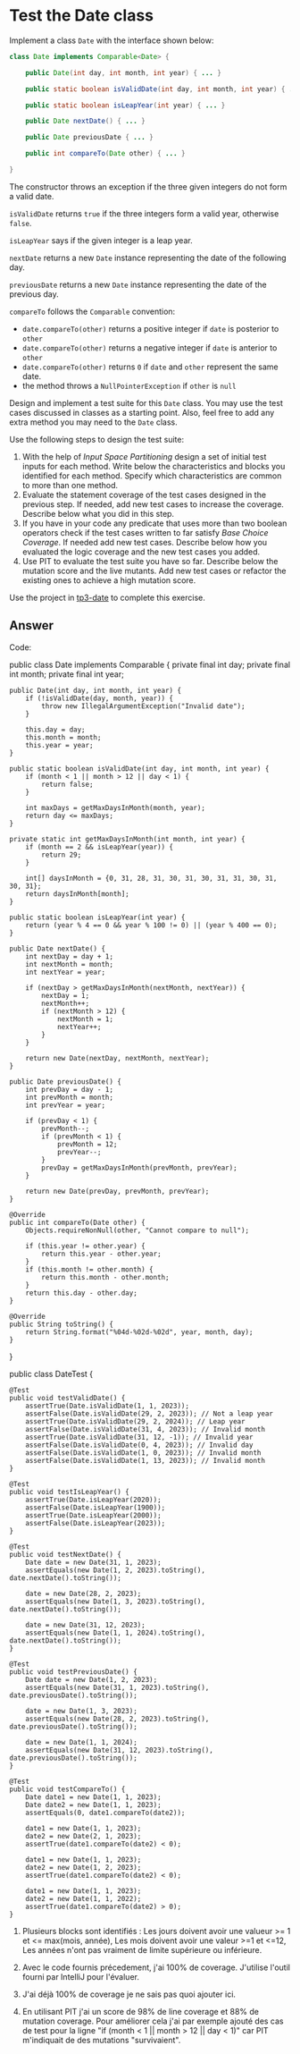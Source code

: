 # Test the Date class

Implement a class `Date` with the interface shown below:

```java
class Date implements Comparable<Date> {

    public Date(int day, int month, int year) { ... }

    public static boolean isValidDate(int day, int month, int year) { ... }

    public static boolean isLeapYear(int year) { ... }

    public Date nextDate() { ... }

    public Date previousDate { ... }

    public int compareTo(Date other) { ... }

}
```

The constructor throws an exception if the three given integers do not form a valid date.

`isValidDate` returns `true` if the three integers form a valid year, otherwise `false`.

`isLeapYear` says if the given integer is a leap year.

`nextDate` returns a new `Date` instance representing the date of the following day.

`previousDate` returns a new `Date` instance representing the date of the previous day.

`compareTo` follows the `Comparable` convention:

* `date.compareTo(other)` returns a positive integer if `date` is posterior to `other`
* `date.compareTo(other)` returns a negative integer if `date` is anterior to `other`
* `date.compareTo(other)` returns `0` if `date` and `other` represent the same date.
* the method throws a `NullPointerException` if `other` is `null` 

Design and implement a test suite for this `Date` class.
You may use the test cases discussed in classes as a starting point. 
Also, feel free to add any extra method you may need to the `Date` class.


Use the following steps to design the test suite:

1. With the help of *Input Space Partitioning* design a set of initial test inputs for each method. Write below the characteristics and blocks you identified for each method. Specify which characteristics are common to more than one method.
2. Evaluate the statement coverage of the test cases designed in the previous step. If needed, add new test cases to increase the coverage. Describe below what you did in this step.
3. If you have in your code any predicate that uses more than two boolean operators check if the test cases written to far satisfy *Base Choice Coverage*. If needed add new test cases. Describe below how you evaluated the logic coverage and the new test cases you added.
4. Use PIT to evaluate the test suite you have so far. Describe below the mutation score and the live mutants. Add new test cases or refactor the existing ones to achieve a high mutation score.

Use the project in [tp3-date](../code/tp3-date) to complete this exercise.

## Answer

Code: 

public class Date implements Comparable<Date> {
    private final int day;
    private final int month;
    private final int year;

    public Date(int day, int month, int year) {
        if (!isValidDate(day, month, year)) {
            throw new IllegalArgumentException("Invalid date");
        }

        this.day = day;
        this.month = month;
        this.year = year;
    }

    public static boolean isValidDate(int day, int month, int year) {
        if (month < 1 || month > 12 || day < 1) {
            return false;
        }

        int maxDays = getMaxDaysInMonth(month, year);
        return day <= maxDays;
    }

    private static int getMaxDaysInMonth(int month, int year) {
        if (month == 2 && isLeapYear(year)) {
            return 29;
        }

        int[] daysInMonth = {0, 31, 28, 31, 30, 31, 30, 31, 31, 30, 31, 30, 31};
        return daysInMonth[month];
    }

    public static boolean isLeapYear(int year) {
        return (year % 4 == 0 && year % 100 != 0) || (year % 400 == 0);
    }

    public Date nextDate() {
        int nextDay = day + 1;
        int nextMonth = month;
        int nextYear = year;

        if (nextDay > getMaxDaysInMonth(nextMonth, nextYear)) {
            nextDay = 1;
            nextMonth++;
            if (nextMonth > 12) {
                nextMonth = 1;
                nextYear++;
            }
        }

        return new Date(nextDay, nextMonth, nextYear);
    }

    public Date previousDate() {
        int prevDay = day - 1;
        int prevMonth = month;
        int prevYear = year;

        if (prevDay < 1) {
            prevMonth--;
            if (prevMonth < 1) {
                prevMonth = 12;
                prevYear--;
            }
            prevDay = getMaxDaysInMonth(prevMonth, prevYear);
        }

        return new Date(prevDay, prevMonth, prevYear);
    }

    @Override
    public int compareTo(Date other) {
        Objects.requireNonNull(other, "Cannot compare to null");

        if (this.year != other.year) {
            return this.year - other.year;
        }
        if (this.month != other.month) {
            return this.month - other.month;
        }
        return this.day - other.day;
    }

    @Override
    public String toString() {
        return String.format("%04d-%02d-%02d", year, month, day);
    }
}

public class DateTest {

    @Test
    public void testValidDate() {
        assertTrue(Date.isValidDate(1, 1, 2023));
        assertFalse(Date.isValidDate(29, 2, 2023)); // Not a leap year
        assertTrue(Date.isValidDate(29, 2, 2024)); // Leap year
        assertFalse(Date.isValidDate(31, 4, 2023)); // Invalid month
        assertTrue(Date.isValidDate(31, 12, -1)); // Invalid year
        assertFalse(Date.isValidDate(0, 4, 2023)); // Invalid day
        assertFalse(Date.isValidDate(1, 0, 2023)); // Invalid month
        assertFalse(Date.isValidDate(1, 13, 2023)); // Invalid month
    }

    @Test
    public void testIsLeapYear() {
        assertTrue(Date.isLeapYear(2020));
        assertFalse(Date.isLeapYear(1900));
        assertTrue(Date.isLeapYear(2000));
        assertFalse(Date.isLeapYear(2023));
    }

    @Test
    public void testNextDate() {
        Date date = new Date(31, 1, 2023);
        assertEquals(new Date(1, 2, 2023).toString(), date.nextDate().toString());

        date = new Date(28, 2, 2023);
        assertEquals(new Date(1, 3, 2023).toString(), date.nextDate().toString());

        date = new Date(31, 12, 2023);
        assertEquals(new Date(1, 1, 2024).toString(), date.nextDate().toString());
    }

    @Test
    public void testPreviousDate() {
        Date date = new Date(1, 2, 2023);
        assertEquals(new Date(31, 1, 2023).toString(), date.previousDate().toString());

        date = new Date(1, 3, 2023);
        assertEquals(new Date(28, 2, 2023).toString(), date.previousDate().toString());

        date = new Date(1, 1, 2024);
        assertEquals(new Date(31, 12, 2023).toString(), date.previousDate().toString());
    }

    @Test
    public void testCompareTo() {
        Date date1 = new Date(1, 1, 2023);
        Date date2 = new Date(1, 1, 2023);
        assertEquals(0, date1.compareTo(date2));

        date1 = new Date(1, 1, 2023);
        date2 = new Date(2, 1, 2023);
        assertTrue(date1.compareTo(date2) < 0);

        date1 = new Date(1, 1, 2023);
        date2 = new Date(1, 2, 2023);
        assertTrue(date1.compareTo(date2) < 0);

        date1 = new Date(1, 1, 2023);
        date2 = new Date(1, 1, 2022);
        assertTrue(date1.compareTo(date2) > 0);
    }

1) Plusieurs blocks sont identifiés :
Les jours doivent avoir une valueur >= 1 et <= max(mois, année),
Les mois doivent avoir une valeur >=1 et <=12,
Les années n'ont pas vraiment de limite supérieure ou inférieure.

2) Avec le code fournis précedement, j'ai 100% de coverage. J'utilise l'outil fourni par IntelliJ pour l'évaluer.

3) J'ai déjà 100% de coverage je ne sais pas quoi ajouter ici.

4) En utilisant PIT j'ai un score de 98% de line coverage et 88% de mutation coverage.
Pour améliorer cela j'ai par exemple ajouté des cas de test pour la ligne "if (month < 1 || month > 12 || day < 1)"
car PIT m'indiquait de des mutations "survivaient".

